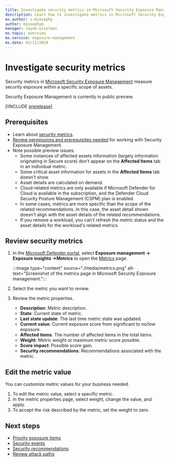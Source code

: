 ```yaml
---
title: Investigate security metrics in Microsoft Security Exposure Management
description: Learn how to investigate metrics in Microsoft Security Exposure Management.
ms.author: v-mjosephy
author: mjosephym
manager: rayne-wiselman
ms.topic: overview
ms.service: exposure-management
ms.date: 03/11/2024
---
```


# Investigate security metrics

Security metrics in [Microsoft Security Exposure Management](microsoft-security-exposure-management.md) measure security exposure within a specific scope of assets.

Security Exposure Management is currently in public preview.

[!INCLUDE [prerelease](../includes//prerelease.md)]

## Prerequisites

- Learn about [security metrics](exposure-insights-overview.md#working-with-metrics).
- [Review permissions and prerequisites needed](prerequisites.md) for working with Security Exposure Management.
- Note possible preview issues:
    - Some instances of affected assets information (largely information originating in Secure score) don't appear on the **Affected Items** tab in an individual metric.
    - Some critical asset information for assets in the **Affected Items** tab doesn't show.
    - Asset details are calculated on demand.
    - Cloud-related metrics are only available if Microsoft Defender for Cloud is available in the subscription, and the Defender Cloud Security Posture Management (CSPM) plan is enabled.
    - In some cases, metrics are more specific than the scope of the related recommendations. In this case, the asset detail shown doesn't align with the asset details of the related recommendations.
    - If you remove a workload, you can't refresh the metric status and the asset details for the workload's related metrics.


## Review security metrics

1. In the [Microsoft Defender portal](https://security.microsoft.com), select **Exposure management -> Exposure insights ->Metrics** to open the [Metrics](https://security.microsoft.com/exposure-metrics) page.

    :::image type="content" source="./media/metrics.png" alt-text="Screenshot of the metrics page in Microsoft Security Exposure management.":::

1. Select the metric you want to review.
1. Review the metric properties.

    - **Description**: Metric description.
    - **State**: Current state of metric.
    - **Last state update**: The last time metric state was updated.
    - **Current value**: Current exposure score from significant to no/low exposure.
    - **Affected items**. The number of affected items in the total items.
    - **Weight**: Metric weight or maximum metric score possible.
    - **Score impact**: Possible score gain.
    - **Security recommendations**: Recommendations associated with the metric.

## Edit the metric value

You can customize metric values for your business needed.

1. To edit the metric value, select a specific metric.
1. In the metric properties page, select weight, change the value, and apply.
1. To accept the risk described by the metric, set the weight to zero.

## Next steps

- [Priority exposure items](exposure-insights-overview.md)
- [Security events](security-events.md)
- [Security recommendations](security-recommendations.md)
- [Review attack paths](work-attack-paths-overview.md)
